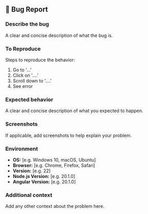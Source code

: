 ## 🐛 Bug Report

### Describe the bug
A clear and concise description of what the bug is.

### To Reproduce
Steps to reproduce the behavior:
1. Go to '...'
2. Click on '....'
3. Scroll down to '....'
4. See error

### Expected behavior
A clear and concise description of what you expected to happen.

### Screenshots
If applicable, add screenshots to help explain your problem.

### Environment
- **OS:** [e.g. Windows 10, macOS, Ubuntu]
- **Browser:** [e.g. Chrome, Firefox, Safari]
- **Version:** [e.g. 22]
- **Node.js Version:** [e.g. 20.1.0]
- **Angular Version:** [e.g. 20.1.0]

### Additional context
Add any other context about the problem here. 